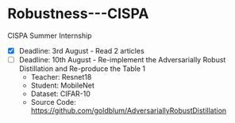 # Robustness---CISPA
CISPA Summer Internship

- [x] Deadline: 3rd August - Read 2 articles
- [ ] Deadline: 10th August - Re-implement the Adversarially Robust Distillation and Re-produce the Table 1
  - Teacher: Resnet18
  - Student: MobileNet
  - Dataset: CIFAR-10
  - Source Code: https://github.com/goldblum/AdversariallyRobustDistillation

